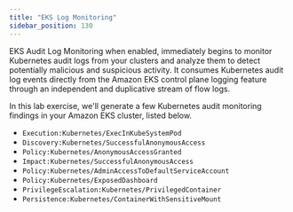 ```yaml
---
title: "EKS Log Monitoring"
sidebar_position: 130
---
```


EKS Audit Log Monitoring when enabled, immediately begins to monitor Kubernetes audit logs from your clusters and analyze them to detect potentially malicious and suspicious activity. It consumes Kubernetes audit log events directly from the Amazon EKS control plane logging feature through an independent and duplicative stream of flow logs. 

In this lab exercise, we'll generate a few Kubernetes audit monitoring findings in your Amazon EKS cluster, listed below.

- `Execution:Kubernetes/ExecInKubeSystemPod`
- `Discovery:Kubernetes/SuccessfulAnonymousAccess`
- `Policy:Kubernetes/AnonymousAccessGranted`
- `Impact:Kubernetes/SuccessfulAnonymousAccess` 
- `Policy:Kubernetes/AdminAccessToDefaultServiceAccount`
- `Policy:Kubernetes/ExposedDashboard`
- `PrivilegeEscalation:Kubernetes/PrivilegedContainer` 
- `Persistence:Kubernetes/ContainerWithSensitiveMount`